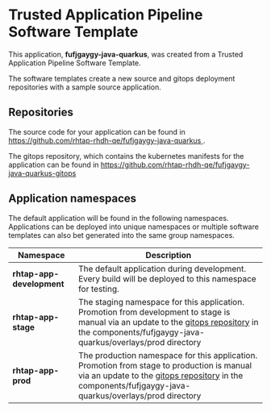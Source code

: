 # Trusted Application Pipeline Software Template

This application, **fufjgaygy-java-quarkus**, was created from a Trusted Application Pipeline Software Template.

The software templates create a new source and gitops deployment repositories with a sample source application. 

## Repositories

The source code for your application can be found in [https://github.com/rhtap-rhdh-qe/fufjgaygy-java-quarkus ](https://github.com/rhtap-rhdh-qe/fufjgaygy-java-quarkus ).
 
The gitops repository, which contains the kubernetes manifests for the application can be found in 
[https://github.com/rhtap-rhdh-qe/fufjgaygy-java-quarkus-gitops ](https://github.com/rhtap-rhdh-qe/fufjgaygy-java-quarkus-gitops ) 

## Application namespaces 

The default application will be found in the following namespaces. Applications can be deployed into unique namespaces or multiple software templates can also bet generated into the same group namespaces.  

|  Namespace   |  Description   |  
| -------- | -------- |   
| **rhtap-app-development** | The default application during development. Every build will be deployed to this namespace for testing. | 
| **rhtap-app-stage** | The staging namespace for this application. Promotion from development to stage is manual via an update to the [gitops repository](https://github.com/rhtap-rhdh-qe/fufjgaygy-java-quarkus-gitops ) in the components/fufjgaygy-java-quarkus/overlays/prod directory |  
| **rhtap-app-prod** | The production namespace for this application. Promotion from stage to production is manual via an update to the [gitops repository](https://github.com/rhtap-rhdh-qe/fufjgaygy-java-quarkus-gitops ) in the components/fufjgaygy-java-quarkus/overlays/prod directory | 